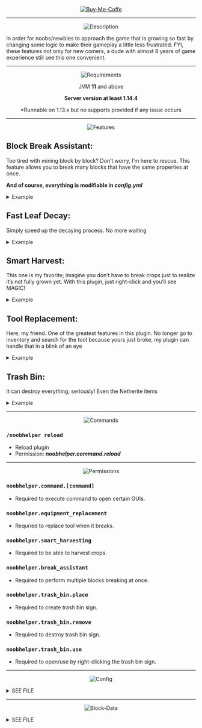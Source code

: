 <p align="center">
    <a href="https://paypal.me/TnKnightN">
      <img src="https://i.ibb.co/nrWwjZq/Buy-Me-Coffe.png" alt="Buy-Me-Coffe" border="0">
    </a>
</p>

---



<p align="center">
        <img src="https://i.ibb.co/B6FtmYr/Description.png" alt="Description" border="0">
</p>

<span>In order for noobs/newbies to approach the game that is growing so fast by changing some logic to make their gameplay a little less frustrated. FYI, these features not only for new comers, a dude with almost 8 years of game experience still see this one convenient.

---



<p align="center">
    <img src="https://i.ibb.co/Wkd1DYJ/Requirements.png" alt="Requirements" border="0">
</p>


<p align="center"> JVM <b>11</b> and above </p>


<p align="center"> <b>Server version at least 1.14.4 </b> </p>
<p align="center"> *Runnable on 1.13.x but no supports provided if any issue occurs </p>

---



<p align="center">
    <img src="https://i.ibb.co/GHFzSg5/Features.png" alt="Features" border="0">
</p>


## Block Break Assistant:

Too tired with mining block by block? Don’t worry, I’m here to rescue. This feature allows you to break many blocks that have the same properties at once.

**And of course, everything is modifiable in *config.yml***

<details><summary> Example </summary>
    <img src="https://i.ibb.co/PG9WD43/Block-Break-Assistant.gif" alt="Block-Break-Assistant" border="0">
</details>





## Fast Leaf Decay:

Simply speed up the decaying process. No more waiting

<details><summary> Example </summary>
    <img src="https://i.ibb.co/2n99p0c/Faster-Leaf-Decay.gif" alt="Faster-Leaf-Decay" border="0">
</details>

 



## Smart Harvest:

This one is my favorite; imagine you don’t have to break crops just to realize it’s not fully grown yet. With this plugin, just right-click and you’ll see MAGIC!

<details><summary> Example </summary>
    <img src="https://i.ibb.co/b3K1PD3/Smart-Harvest.gif" alt="Smart-Harvest" border="0">
</details>

 



## Tool Replacement:

Here, my friend. One of the greatest features in this plugin. No longer go to inventory and search for the tool because yours just broke, my plugin can handle that in a blink of an eye

<details><summary> Example </summary>
  <img src="https://i.ibb.co/zJKSb3B/Tool-Replacement.gif" alt="Tool-Replacement" border="0">
</details>





## Trash Bin:

It can destroy everything, seriously! Even the Netherite items

<details><summary> Example </summary>
  <img src="https://i.ibb.co/jH38yk9/Trash-Bin.gif" alt="Trash-Bin" border="0">
</details>

---



<p align="center">
    <img src="https://i.ibb.co/98NHjRQ/Commands.png" alt="Commands" border="0">
</p>



### `/noobhelper reload`

- Reload plugin
- Permission: **_noobhelper.command.reload_**

---


<p align="center">
    <img src="https://i.ibb.co/F00Pmkh/Permissions.png" alt="Permissions" border="0">
</p>


### `noobhelper.command.[command]`
- Required to execute command to open certain GUIs.

### `noobhelper.equipment_replacement`
- Requried to replace tool when it breaks.

### `noobhelper.smart_harvesting`
- Required to be able to harvest crops.

### `noobhelper.break_assistant`
- Required to perform multiple blocks breaking at once.

### `noobhelper.trash_bin.place`
- Required to create trash bin sign.

### `noobhelper.trash_bin.remove`
- Required to destroy trash bin sign.

### `noobhelper.trash_bin.use`
- Required to open/use by right-clicking the trash bin sign.

---


<p align="center">
	<img src="https://i.ibb.co/pWqBqqJ/Config.png" alt="Config" border="0">
</p>
<details><summary> SEE FILE </summary>

```YML
version: 0.4.3

prefix: "&7[&aNoobHelper&7]"

equipment_replacement: true
smart_harvesting:
  enabled: true
  sound: true    
    
break_assistant:
  enabled: true
  requirements: 
    sneaking: true
    # Permission: noobhelper.break_assistant
    permission: false
    survival_mode: true
  # This argument only be fulfilled only if player's food bar 
  # and item's durability can keep up
  max_block: 200
  food_consumption:
    enabled: true
    rate: 0.1
  apply_damage: true 
  
  
fast_leaf_decay:
  enabled: true
  # The higher the number, the longer the process.
  slowness: 1    
  add_effect: true


# Permission to use trash bin feature: noobhelper.trash_bin.use
# Permission to place sign: noobhelper.trash_bin.place
# Permission to destroy sign: noobhelper.trash_bin.remove  
trash_bin:
  enabled: true
  title: "&4&lWARNING: &eAll items will be deleted!!!"
  message: "You've created a trash bin!"
  lines:
    - "&c&l[Trash Bin]"
    - ""
    - ""
    - "&aRight click to use"
    
    
#
#
#         GENERAL MESSAGES
#
#

reload: "&aAll files had been reloaded!"
player_reload: "%player% issued reload command!"
no_permission: "&cYou don't have permission %perm% to do this!"
```

</details>

---


<p align="center">
	<img src="https://i.ibb.co/4N0zFHK/Block-Data.png" alt="Block-Data" border="0">
</p>

<details><summary> SEE FILE </summary>

```YML
#
#  !WARNING! PLEASE DO NOT APPLY ANY CHANGES TO THIS FILE. 
#  
#  You are responsible for any potential issues happen to your
#  server if any modification is applied by human.
#
```

</details>